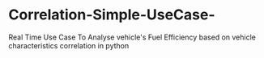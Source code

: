 # Correlation-Simple-UseCase-
Real Time Use Case To Analyse vehicle's Fuel Efficiency based on vehicle characteristics correlation in python
